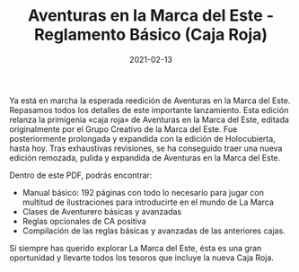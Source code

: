 ﻿---
title: Aventuras en la Marca del Este - Reglamento Básico (Caja Roja)
summary: Bienvenidos a Aventuras de la Marca del Este. La Marca del Este es un mundo rebosante de aventuras, personajes de leyenda, monstruos, oscuras mazmorras, inexpugnables fortalezas y magia poderosa.
authors:
  - Pedro Gil
  - Cristóbal Sánchez
  - Salvador García
date: 2021-02-13
type: post
categories:
- Clásicos de la Marca
tags:
- reglamento
- caja-roja
minlevels: ""
maxlevels: ""
prices: 40€
session: ""
mincharacters: ""
maxcharacters: ""
eval: oficial
cover: "caja_roja.jpg"
download: "caja_roja.pdf"
moreinfo: "https://tesorosdelamarca.com/producto/reedicion-aventuras-marca-del-este/"
license: "OGL"
draft: false

---

Ya está en marcha la esperada reedición de Aventuras en la Marca del Este. Repasamos todos los detalles de este importante lanzamiento.
Esta edición relanza la primigenia «caja roja» de Aventuras en la Marca del Este, editada originalmente por el Grupo Creativo de la Marca del Este. Fue posteriormente prolongada y expandida con la edición de Holocubierta, hasta hoy.
Tras exhaustivas revisiones, se ha conseguido traer una nueva edición remozada, pulida y expandida de Aventuras en la Marca del Este.

Dentro de este PDF, podrás encontrar:

- Manual básico: 192 páginas con todo lo necesario para jugar con multitud de ilustraciones para introducirte en el mundo de La Marca
- Clases de Aventurero básicas y avanzadas
- Reglas opcionales de CA positiva
- Compilación de las reglas básicas y avanzadas de las anteriores cajas.

Si siempre has querido explorar La Marca del Este, ésta es una gran oportunidad y llevarte todos los tesoros que incluye la nueva Caja Roja.
